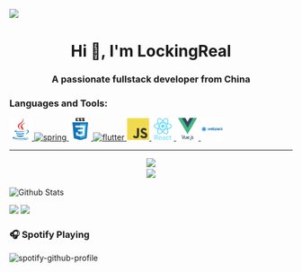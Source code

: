 ![](https://visitor-badge.glitch.me/badge?page_id=LockingReal.readme)

<h1 align="center">Hi 👋, I'm LockingReal</h1>
<h3 align="center">A passionate fullstack developer from China</h3>

<h3 align="left">Languages and Tools:</h3>
<p align="left">       <a href="https://www.java.com" target="_blank"> <img
            src="https://raw.githubusercontent.com/devicons/devicon/master/icons/java/java-original.svg" alt="java"
            width="40" height="40" /> </a>
    <a href="https://spring.io/" target="_blank"> <img
            src="https://www.vectorlogo.zone/logos/springio/springio-icon.svg" alt="spring" width="40" height="40" />
    </a> 
  <a href="https://www.w3schools.com/css/" target="_blank">
        <img src="https://raw.githubusercontent.com/devicons/devicon/master/icons/css3/css3-original-wordmark.svg"
            alt="css3" width="40" height="40" /> </a>
    <a href="https://flutter.dev" target="_blank"> <img
            src="https://www.vectorlogo.zone/logos/flutterio/flutterio-icon.svg" alt="flutter" width="40" height="40" />
    </a>
   <a href="https://developer.mozilla.org/en-US/docs/Web/JavaScript"
        target="_blank"> <img
            src="https://raw.githubusercontent.com/devicons/devicon/master/icons/javascript/javascript-original.svg"
            alt="javascript" width="40" height="40" /> </a>
    <a href="https://reactjs.org/" target="_blank"> <img
            src="https://raw.githubusercontent.com/devicons/devicon/master/icons/react/react-original-wordmark.svg"
            alt="react" width="40" height="40" /> </a>
  <a href="https://vuejs.org/" target="_blank"> <img
            src="https://raw.githubusercontent.com/devicons/devicon/master/icons/vuejs/vuejs-original-wordmark.svg"
            alt="vuejs" width="40" height="40" /> </a> <a href="https://webpack.js.org" target="_blank"> <img
            src="https://raw.githubusercontent.com/devicons/devicon/d00d0969292a6569d45b06d3f350f463a0107b0d/icons/webpack/webpack-original-wordmark.svg"
            alt="webpack" width="40" height="40" /> </a></p>

<div align="center" dir="auto">
<!-- <a href="https://github.com/LockingReal">
<img src="https://raw.githubusercontent.com/LockingReal/profile-summary-cards/master/profile-summary-card-output/nord_dark/3-stats.svg" width="32.5%" style="max-width: 100%;">
<img src="https://raw.githubusercontent.com/LockingReal/profile-summary-cards/master/profile-summary-card-output/nord_dark/1-repos-per-language.svg" width="32.5%" style="max-width: 100%;">
<img src="https://raw.githubusercontent.com/LockingReal/profile-summary-cards/master/profile-summary-card-output/nord_dark/2-most-commit-language.svg" width="32.5%" style="max-width: 100%;">
</a> -->
<hr>
<p dir="auto"><animated-image data-catalyst="" style="width: 75%;"><a target="_blank" rel="noopener noreferrer" href="https://github.com/SP-XD/SP-XD/blob/main/images/dino_rounded.gif?raw=true" data-target="animated-image.originalLink"><img src="https://github.com/SP-XD/SP-XD/raw/main/images/dino_rounded.gif?raw=true" style="max-width: 100%; display: inline-block;" data-target="animated-image.originalImage"></a>
      <span class="AnimatedImagePlayer" data-target="animated-image.player" hidden="">
        <a data-target="animated-image.replacedLink" class="AnimatedImagePlayer-images" href="https://github.com/SP-XD/SP-XD/blob/main/images/dino_rounded.gif?raw=true" target="_blank">
          <span data-target="animated-image.imageContainer">
            <img data-target="animated-image.replacedImage" alt="dino_rounded.gif?raw=true" class="AnimatedImagePlayer-animatedImage" src="https://github.com/SP-XD/SP-XD/raw/main/images/dino_rounded.gif?raw=true" style="display: block; opacity: 1;">
          <canvas class="AnimatedImagePlayer-stillImage" aria-hidden="true" width="635" height="214"></canvas></span>
        </a>
        <button data-target="animated-image.imageButton" class="AnimatedImagePlayer-images" tabindex="-1" aria-label="Play dino_rounded.gif?raw=true"></button>
        <span class="AnimatedImagePlayer-controls" data-target="animated-image.controls">
          <button data-target="animated-image.playButton" class="AnimatedImagePlayer-button" aria-label="Play dino_rounded.gif?raw=true">
            <svg aria-hidden="true" focusable="false" class="octicon icon-play" width="16" height="16" viewBox="0 0 16 16" fill="none" xmlns="http://www.w3.org/2000/svg">
              <path d="M4 13.5427V2.45734C4 1.82607 4.69692 1.4435 5.2295 1.78241L13.9394 7.32507C14.4334 7.63943 14.4334 8.36057 13.9394 8.67493L5.2295 14.2176C4.69692 14.5565 4 14.1739 4 13.5427Z">
            </path></svg>
            <svg aria-hidden="true" focusable="false" class="octicon icon-pause" width="16" height="16" viewBox="0 0 16 16" xmlns="http://www.w3.org/2000/svg">
              <rect x="4" y="2" width="3" height="12" rx="1"></rect>
              <rect x="9" y="2" width="3" height="12" rx="1"></rect>
            </svg>
          </button>
        </span>
      </span></animated-image><br>
<animated-image data-catalyst="" style="width: 40%;"><a target="_blank" rel="noopener noreferrer" href="https://github.com/SP-XD/SP-XD/blob/main/images/this_page_is.gif?raw=true" data-target="animated-image.originalLink"><img src="https://github.com/SP-XD/SP-XD/raw/main/images/this_page_is.gif?raw=true" style="max-width: 100%; display: inline-block;" data-target="animated-image.originalImage"></a>
      <span class="AnimatedImagePlayer" data-target="animated-image.player" hidden="">
        <a data-target="animated-image.replacedLink" class="AnimatedImagePlayer-images" href="https://github.com/SP-XD/SP-XD/blob/main/images/this_page_is.gif?raw=true" target="_blank">
          <span data-target="animated-image.imageContainer">
            <img data-target="animated-image.replacedImage" alt="this_page_is.gif?raw=true" class="AnimatedImagePlayer-animatedImage" src="https://github.com/SP-XD/SP-XD/raw/main/images/this_page_is.gif?raw=true" style="display: block; opacity: 1;">
          <canvas class="AnimatedImagePlayer-stillImage" aria-hidden="true" width="338" height="22"></canvas></span>
        </a>
        <button data-target="animated-image.imageButton" class="AnimatedImagePlayer-images" tabindex="-1" aria-label="Play this_page_is.gif?raw=true"></button>
        <span class="AnimatedImagePlayer-controls" data-target="animated-image.controls">
          <button data-target="animated-image.playButton" class="AnimatedImagePlayer-button" aria-label="Play this_page_is.gif?raw=true">
            <svg aria-hidden="true" focusable="false" class="octicon icon-play" width="16" height="16" viewBox="0 0 16 16" fill="none" xmlns="http://www.w3.org/2000/svg">
              <path d="M4 13.5427V2.45734C4 1.82607 4.69692 1.4435 5.2295 1.78241L13.9394 7.32507C14.4334 7.63943 14.4334 8.36057 13.9394 8.67493L5.2295 14.2176C4.69692 14.5565 4 14.1739 4 13.5427Z">
            </path></svg>
            <svg aria-hidden="true" focusable="false" class="octicon icon-pause" width="16" height="16" viewBox="0 0 16 16" xmlns="http://www.w3.org/2000/svg">
              <rect x="4" y="2" width="3" height="12" rx="1"></rect>
              <rect x="9" y="2" width="3" height="12" rx="1"></rect>
            </svg>
          </button>
          <a data-target="animated-image.openButton" aria-label="Open this_page_is.gif?raw=true in new window" class="AnimatedImagePlayer-button" href="https://github.com/SP-XD/SP-XD/blob/main/images/this_page_is.gif?raw=true" target="_blank">
            <svg aria-hidden="true" class="octicon" xmlns="http://www.w3.org/2000/svg" viewBox="0 0 16 16" width="16" height="16">
              <path fill-rule="evenodd" d="M10.604 1h4.146a.25.25 0 01.25.25v4.146a.25.25 0 01-.427.177L13.03 4.03 9.28 7.78a.75.75 0 01-1.06-1.06l3.75-3.75-1.543-1.543A.25.25 0 0110.604 1zM3.75 2A1.75 1.75 0 002 3.75v8.5c0 .966.784 1.75 1.75 1.75h8.5A1.75 1.75 0 0014 12.25v-3.5a.75.75 0 00-1.5 0v3.5a.25.25 0 01-.25.25h-8.5a.25.25 0 01-.25-.25v-8.5a.25.25 0 01.25-.25h3.5a.75.75 0 000-1.5h-3.5z"></path>
            </svg>
          </a>
        </span>
      </span></animated-image></p>
</div>


![Github Stats](https://github-readme-stats.vercel.app/api?username=LockingReal&bg_color=30,e96443,904e95&title_color=fff&text_color=fff)

![](https://raw.githubusercontent.com/LockingReal/github-stats-transparent/output/generated/overview.svg)
![](https://raw.githubusercontent.com/LockingReal/github-stats-transparent/output/generated/languages.svg)


### 🎧 Spotify Playing

![spotify-github-profile](/img/default.svg)
<!-- [![spotify-github-profile](https://spotify-github-profile.vercel.app/api/view?uid=g9mmploi6sdrg6sk0xosqex2u&cover_image=true&theme=default)](https://github.com/kittinan/spotify-github-profile) -->
